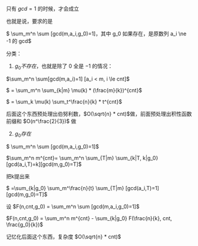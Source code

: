 只有 $gcd=1$ 的时候，才会成立

也就是说，要求的是

$ \sum_m^n \sum [gcd(m,a_i,g_0)=1]，其中 g_0 如果存在，是原数列 a_i \ne -1 的 gcd$

分类：

1. $g_0 不存在$，也就是除了 $0$ 全是 $-1$ 的情况：

$\sum_m^n \sum[gcd(m,a_i)=1] [a_i < m, i \le cnt]$

$ = \sum_m^n \sum_{k|m} \mu(k) * (\frac{m}{k})^{cnt}$

$ = \sum_k \mu(k) \sum_t^\frac{n}{k} * t^{cnt}$

后面这个东西预处理出伯努利数，$O(\sqrt{n} * cnt)$做，前面预处理出积性函数前缀和 $O(n^\frac{2}{3})$ 做

2. $g_0 存在$

$ \sum_m^n \sum [gcd(m,a_i,g_0)=1]$

$\sum_m^n m^{cnt}= \sum_m^n \sum_{T|m} \sum_{k|T, k|g_0} [gcd(a_i,T)=k][gcd(m,g_0)=T]$

把k提出来

$ =\sum_{k|g_0} \sum_m^\frac{n}{t} \sum_{T|m} [gcd(a_i,T)=1][gcd(m,g_0)=T]$

设 $F(n,cnt,g_0) = \sum_m^n \sum [gcd(m,a_i,g_0)=1]$

$F(n,cnt,g_0) = \sum_m^n m^{cnt} - \sum_{k|g_0} F(\frac{n}{k}, cnt, \frac{g_0}{k})$

记忆化后面这个东西，复杂度 $O(\sqrt{n} * cnt)$

